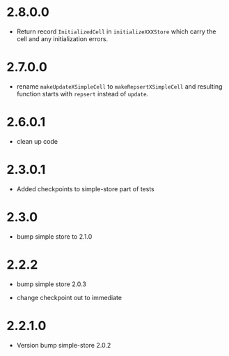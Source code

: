 # 2.8.0.0
* Return record `InitializedCell` in `initializeXXXStore` which carry the cell
  and any initialization errors.

# 2.7.0.0

* rename `makeUpdateXSimpleCell` to `makeRepsertXSimpleCell` and resulting
function starts with `repsert` instead of `update`.

# 2.6.0.1

* clean up code

# 2.3.0.1

* Added checkpoints to simple-store part of tests

# 2.3.0

* bump simple store to 2.1.0

# 2.2.2

* bump simple store 2.0.3

* change checkpoint out to immediate

# 2.2.1.0

* Version bump simple-store	2.0.2
